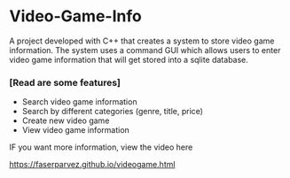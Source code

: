 # Video-Game-Info

A project developed with C++ that creates a system to store video game information. The system uses a command GUI which allows users to enter video game information that will get stored into a sqlite database.

### [Read are some features]

- Search video game information
- Search by different categories (genre, title, price)
- Create new video game
- View video game information

IF you want more information, view the video here

https://faserparvez.github.io/videogame.html
